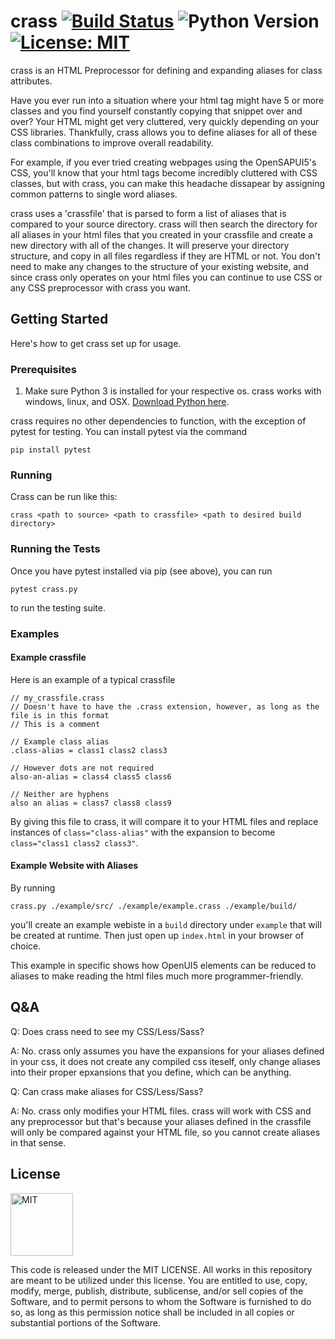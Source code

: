 # crass [![Build Status](https://travis-ci.org/surrsurus/crass.svg?branch=master)](https://travis-ci.org/surrsurus/crass) ![Python Version](https://img.shields.io/badge/python-3-green.svg) [![License: MIT](https://img.shields.io/badge/License-MIT-yellow.svg)](https://opensource.org/licenses/MIT)

crass is an HTML Preprocessor for defining and expanding aliases for class attributes. 

Have you ever run into a situation where your html tag might have 5 or more classes and you find yourself constantly copying that snippet over and over? Your HTML might get very cluttered, very quickly depending on your CSS libraries. Thankfully, crass allows you to define aliases for all of these class combinations to improve overall readability. 

For example, if you ever tried creating webpages using the OpenSAPUI5's CSS, you'll know that your html tags become incredibly cluttered with CSS classes, but with crass, you can make this headache dissapear by assigning common patterns to single word aliases.

crass uses a 'crassfile' that is parsed to form a list of aliases that is compared to your source directory. crass will then search the directory for all aliases in your html files that you created in your crassfile and create a new directory with all of the changes. It will preserve your directory structure, and copy in all files regardless if they are HTML or not. You don't need to make any changes to the structure of your existing website, and since crass only operates on your html files you can continue to use CSS or any CSS preprocessor with crass you want.

## Getting Started

Here's how to get crass set up for usage.

### Prerequisites

1. Make sure Python 3 is installed for your respective os. crass works with windows, linux, and OSX. [Download Python here](https://www.python.org/downloads/).

crass requires no other dependencies to function, with the exception of pytest for testing. You can install pytest via the command

```
pip install pytest
```

### Running

Crass can be run like this:

```
crass <path to source> <path to crassfile> <path to desired build directory>
```

### Running the Tests

Once you have pytest installed via pip (see above), you can run

```
pytest crass.py
```

to run the testing suite.

### Examples

#### Example crassfile

Here is an example of a typical crassfile

```
// my_crassfile.crass
// Doesn't have to have the .crass extension, however, as long as the file is in this format
// This is a comment

// Example class alias
.class-alias = class1 class2 class3

// However dots are not required
also-an-alias = class4 class5 class6

// Neither are hyphens
also an alias = class7 class8 class9

```

By giving this file to crass, it will compare it to your HTML files and replace instances of `class="class-alias"` with the expansion to become `class="class1 class2 class3"`.

#### Example Website with Aliases

By running 

```crass.py ./example/src/ ./example/example.crass ./example/build/```

 you'll create an example webiste in a `build` directory under `example` that will be created at runtime. Then just open up `index.html` in your browser of choice.

This example in specific shows how OpenUI5 elements can be reduced to aliases to make reading the html files much more programmer-friendly.

## Q&A

Q: Does crass need to see my CSS/Less/Sass?

A: No. crass only assumes you have the expansions for your aliases defined in your css, it does not create any compiled css iteself, only change aliases into their proper epxansions that you define, which can be anything.

Q: Can crass make aliases for CSS/Less/Sass?

A: No. crass only modifies your HTML files. crass will work with CSS and any preprocessor but that's because your aliases defined in the crassfile will only be compared against your HTML file, so you cannot create aliases in that sense.

## License

<img align="center" src="https://pre00.deviantart.net/4938/th/pre/f/2016/070/3/b/mit_license_logo_by_excaliburzero-d9ur2lg.png" alt="MIT" width=100>

This code is released under the MIT LICENSE. All works in this repository are meant to be utilized under this license. You are entitled to use, copy, modify, merge, publish, distribute, sublicense, and/or sell copies of the Software, and to permit persons to whom the Software is furnished to do so, as long as this permission notice shall be included in all copies or substantial portions of the Software.

